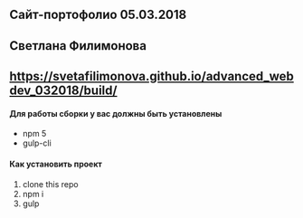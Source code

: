 ## Сайт-портофолио 05.03.2018
## Светлана Филимонова
## https://svetafilimonova.github.io/advanced_webdev_032018/build/

#### Для работы сборки у вас должны быть установлены
* npm 5
* gulp-cli

#### Как установить проект
1. clone this repo
2. npm i
3. gulp
